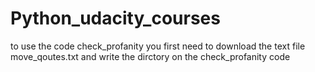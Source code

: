 # Python_udacity_courses


to use the code check_profanity you first need to download the text file move_qoutes.txt and write the dirctory on the check_profanity code
